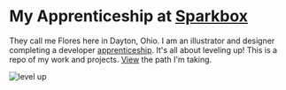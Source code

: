 My Apprenticeship at [Sparkbox](www.seesparkbox.com)
==========================
They call me Flores here in Dayton, Ohio. I am an illustrator and designer completing a developer [apprenticeship](https://docs.google.com/a/heysparkbox.com/spreadsheet/viewform?formkey=dG9LNXU2M05MZEVnUE4teHJqeW9VSUE6MQ#gid=0). It's all about leveling up!
This is a repo of my work and projects. [View](PHASES_CHECKLIST.md) the path I'm taking.

![level up](http://media.giphy.com/media/qUDenOaWmXImQ/giphy.gif)
